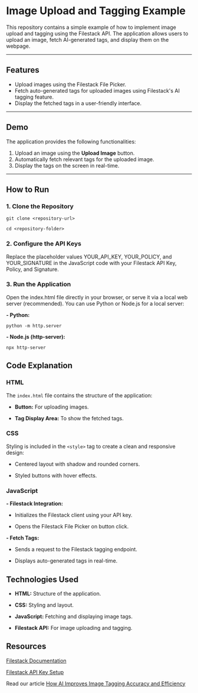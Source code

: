 # Image Upload and Tagging Example

This repository contains a simple example of how to implement image upload and tagging using the Filestack API. The application allows users to upload an image, fetch AI-generated tags, and display them on the webpage.

---

## **Features**
- Upload images using the Filestack File Picker.
- Fetch auto-generated tags for uploaded images using Filestack's AI tagging feature.
- Display the fetched tags in a user-friendly interface.

---

## **Demo**
The application provides the following functionalities:
1. Upload an image using the **Upload Image** button.
2. Automatically fetch relevant tags for the uploaded image.
3. Display the tags on the screen in real-time.

---

## **How to Run**

### **1. Clone the Repository**

`git clone <repository-url>`

`cd <repository-folder>`

### **2. Configure the API Keys**

Replace the placeholder values YOUR_API_KEY, YOUR_POLICY, and YOUR_SIGNATURE in the JavaScript code with your Filestack API Key, Policy, and Signature.

### **3. Run the Application**

Open the index.html file directly in your browser, or serve it via a local web server (recommended). You can use Python or Node.js for a local server:

**- Python:**

`python -m http.server`

**- Node.js (http-server):**

`npx http-server`

## **Code Explanation**

### **HTML**

The `index.html` file contains the structure of the application:

- **Button:** For uploading images.
  
- **Tag Display Area:** To show the fetched tags.

### **CSS**

Styling is included in the `<style>` tag to create a clean and responsive design:

- Centered layout with shadow and rounded corners.
  
- Styled buttons with hover effects.

### **JavaScript**

**- Filestack Integration:**

- Initializes the Filestack client using your API key.
  
- Opens the Filestack File Picker on button click.
  
**- Fetch Tags:**

- Sends a request to the Filestack tagging endpoint.
  
- Displays auto-generated tags in real-time.

## **Technologies Used**

- **HTML:** Structure of the application.
  
- **CSS:** Styling and layout.
  
- **JavaScript:** Fetching and displaying image tags.

- **Filestack API:** For image uploading and tagging.

## **Resources**

[Filestack Documentation](https://www.filestack.com/docs/)

[Filestack API Key Setup](https://www.filestack.com/signup-start/)

Read our article [How AI Improves Image Tagging Accuracy and Efficiency](https://blog.filestack.com/ai-improves-image-tagging-accuracy-efficiency/)

